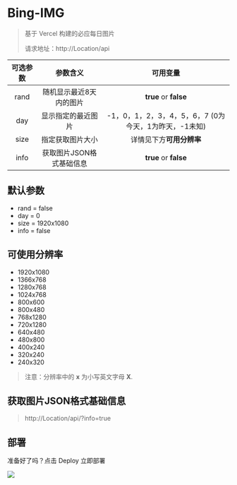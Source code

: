 # Bing-IMG
> 基于 Vercel 构建的必应每日图片  
> 
> 请求地址：http://Location/api

| 可选参数 | 参数含义 | 可用变量 |
| :------------: | :-------------: | :------------: |
| rand | 随机显示最近8天内的图片 | **true** or **false** |
| day | 显示指定的最近图片 | -1，0，1，2，3，4，5，6，7 (0为今天，1为昨天，-1未知) |
| size | 指定获取图片大小 | 详情见下方**可用分辨率** |
| info | 获取图片JSON格式基础信息 | **true** or **false** |

## 默认参数

* rand = false
* day = 0
* size = 1920x1080
* info = false

## 可使用分辨率

* 1920x1080
* 1366x768
* 1280x768
* 1024x768
* 800x600
* 800x480
* 768x1280
* 720x1280
* 640x480
* 480x800
* 400x240
* 320x240
* 240x320

> 注意：分辨率中的 **x** 为小写英文字母 **X**.

## 获取图片JSON格式基础信息

> http://Location/api/?info=true

## 部署
准备好了吗？点击 Deploy 立即部署  

<a href="https://vercel.com/new/project?template=https://github.com/simpfun/Bing-IMG/main"><img src="https://vercel.com/button"></a>
